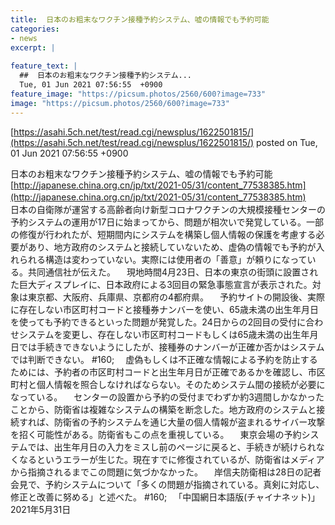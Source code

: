 ```yaml
---
title:  日本のお粗末なワクチン接種予約システム、嘘の情報でも予約可能  
categories:
- news
excerpt: |
  
feature_text: |
  ##  日本のお粗末なワクチン接種予約システム...
  Tue, 01 Jun 2021 07:56:55  +0900
feature_image: "https://picsum.photos/2560/600?image=733"
image: "https://picsum.photos/2560/600?image=733"
---
```


[https://asahi.5ch.net/test/read.cgi/newsplus/1622501815/](https://asahi.5ch.net/test/read.cgi/newsplus/1622501815/)
posted on Tue, 01 Jun 2021 07:56:55  +0900

<!--more-->

日本のお粗末なワクチン接種予約システム、嘘の情報でも予約可能 [http://japanese.china.org.cn/jp/txt/2021-05/31/content_77538385.htm](http://japanese.china.org.cn/jp/txt/2021-05/31/content_77538385.htm) 　日本の自衛隊が運営する高齢者向け新型コロナワクチンの大規模接種センターの予約システムの運用が17日に始まってから、問題が相次いで発覚している。一部の修復が行われたが、短期間内にシステムを構築し個人情報の保護を考慮する必要があり、地方政府のシステムと接続していないため、虚偽の情報でも予約が入れられる構造は変わっていない。実際には使用者の「善意」が頼りになっている。共同通信社が伝えた。 　現地時間4月23日、日本の東京の街頭に設置された巨大ディスプレイに、日本政府による3回目の緊急事態宣言が表示された。対象は東京都、大阪府、兵庫県、京都府の4都府県。 　予約サイトの開設後、実際に存在しない市区町村コードと接種券ナンバーを使い、65歳未満の出生年月日を使っても予約できるといった問題が発覚した。24日からの2回目の受付に合わせシステムを変更し、存在しない市区町村コードもしくは65歳未満の出生年月日では手続きできないようにしたが、接種券のナンバーが正確か否かはシステムでは判断できない。 #160; 　虚偽もしくは不正確な情報による予約を防止するためには、予約者の市区町村コードと出生年月日が正確であるかを確認し、市区町村と個人情報を照合しなければならない。そのためシステム間の接続が必要になっている。 　センターの設置から予約の受付までわずか約3週間しかなかったことから、防衛省は複雑なシステムの構築を断念した。地方政府のシステムと接続すれば、防衛省の予約システムを通じ大量の個人情報が盗まれるサイバー攻撃を招く可能性がある。防衛省もこの点を重視している。 　東京会場の予約システムでは、出生年月日の入力をミスし前のページに戻ると、手続きが続けられなくなるというエラーが生じた。現在すでに修復されているが、防衛省はメディアから指摘されるまでこの問題に気づかなかった。 　岸信夫防衛相は28日の記者会見で、予約システムについて「多くの問題が指摘されている。真剣に対応し、修正と改善に努める」と述べた。 #160; 　「中国網日本語版(チャイナネット)」2021年5月31日
